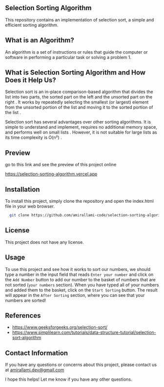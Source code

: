 ## Selection Sorting Algorithm
This repository contains an implementation of selection sort, a simple and efficient sorting algorithm.

## What is an Algorithm?
An algorithm is a set of instructions or rules that guide the computer or software in performing a particular task or solving a problem 1.

## What is Selection Sorting Algorithm and How Does it Help Us?
Selection sort is an in-place comparison-based algorithm that divides the list into two parts, the sorted part on the left and the unsorted part on the right . It works by repeatedly selecting the smallest (or largest) element from the unsorted portion of the list and moving it to the sorted portion of the list .

Selection sort has several advantages over other sorting algorithms. It is simple to understand and implement, requires no additional memory space, and performs well on small lists . However, it is not suitable for large lists as its time complexity is O(n²) .


## Preview
go to this link and see the preview of this project online

https://selection-sorting-algorithm.vercel.app

## Installation
To install this project, simply clone the repository and open the index.html file in your web browser.
```bash
  git clone https://github.com/amirallami-code/selection-sorting-algorithm
```

## License
This project does not have any license.

## Usage
To use this project and see how it works to sort our numbers, we should type a number in the input field that reads `Enter your number` and click on the `Add Number` button to add our number to the basket of numbers that are not sorted (`your numbers` section). When you have typed all of your numbers and added them to the basket, click on the `Start Sorting` button. The result will appear in the `After Sorting` section, where you can see that your numbers are sorted!

## References
- https://www.geeksforgeeks.org/selection-sort/
- https://www.simplilearn.com/tutorials/data-structure-tutorial/selection-sort-algorithm

## Contact Information
If you have any questions or concerns about this project, please contact us at amirallami.dev@gmail.com

I hope this helps! Let me know if you have any other questions.
